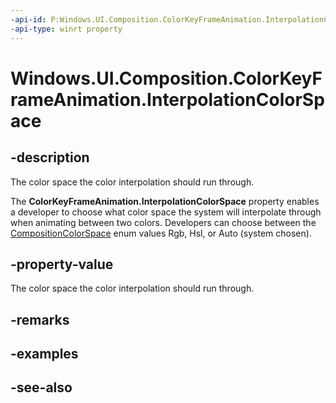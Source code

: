 ```yaml
---
-api-id: P:Windows.UI.Composition.ColorKeyFrameAnimation.InterpolationColorSpace
-api-type: winrt property
---
```


<!-- Property syntax
public Windows.UI.Composition.CompositionColorSpace InterpolationColorSpace { get;  set; }
-->

# Windows.UI.Composition.ColorKeyFrameAnimation.InterpolationColorSpace

## -description
The color space the color interpolation should run through.

The 
    **ColorKeyFrameAnimation.InterpolationColorSpace**
   property enables a developer to choose what color space the system will interpolate through when animating between two colors. Developers can choose between the [CompositionColorSpace](compositioncolorspace.md) enum values Rgb, Hsl, or Auto (system chosen).



## -property-value
The color space the color interpolation should run through.

## -remarks

## -examples

## -see-also
